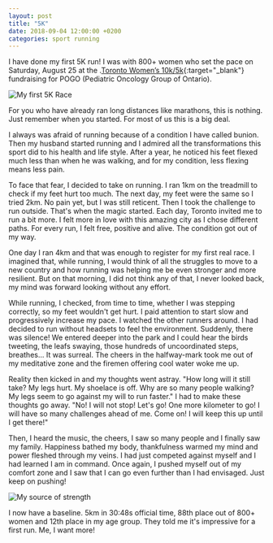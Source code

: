 ```yaml
---
layout: post
title: "5K"
date: 2018-09-04 12:00:00 +0200
categories: sport running
---
```


I have done my first 5K run! I was with 800+ women who set the pace on Saturday, August 25 at the .[Toronto Women’s 10k/5k][toronto-women-run]{:target="_blank"} fundraising for POGO (Pediatric Oncology Group of Ontario).

<img src="/images/posts/IMG_1674.JPG" alt="My first 5K Race">

For you who have already ran long distances like marathons, this is nothing. Just remember when you started. For most of us this is a big deal.

I always was afraid of running because of a condition I have called bunion. Then my husband started running and I admired all the transformations this sport did to his health and life style. After a year, he noticed his feet flexed much less than when he was walking, and for my condition, less flexing means less pain.

To face that fear, I decided to take on running. I ran 1km on the treadmill to check if my feet hurt too much. The next day, my feet were the same so I tried 2km. No pain yet, but I was still reticent. Then I took the challenge to run outside. That's when the magic started. Each day, Toronto invited me to run a bit more. I felt more in love with this amazing city as I chose different paths. For every run, I felt free, positive and alive. The condition got out of my way.

One day I ran 4km and that was enough to register for my first real race. I imagined that, while running, I would think of all the struggles to move to a new country and how running was helping me be even stronger and more resilient. But on that morning, I did not think any of that, I never looked back, my mind was forward looking without any effort.

While running, I checked, from time to time, whether I was stepping correctly, so my feet wouldn't get hurt. I paid attention to start slow and progressively increase my pace. I watched the other runners around. I had decided to run without headsets to feel the environment. Suddenly, there was silence! We entered deeper into the park and I could hear the birds tweeting, the leafs swaying, those hundreds of uncoordinated steps, breathes... It was surreal. The cheers in the halfway-mark took me out of my meditative zone and the firemen offering cool water woke me up.

Reality then kicked in and my thoughts went astray. "How long will it still take? My legs hurt. My shoelace is off. Why are so many people walking? My legs seem to go against my will to run faster." I had to make these thoughts go away. "No! I will not stop! Let's go! One more kilometer to go! I will have so many challenges ahead of me. Come on! I will keep this up until I get there!"

Then, I heard the music, the cheers, I saw so many people and I finally saw my family. Happiness bathed my body, thankfulness warmed my mind and power fleshed through my veins. I had just competed against myself and I had learned I am in command. Once again, I pushed myself out of my comfort zone and I saw that I can go even further than I had envisaged. Just keep on pushing!

<img src="/images/posts/IMG_1663.JPG" alt="My source of strength">

I now have a baseline. 5km in 30:48s official time, 88th place out of 800+ women and 12th place in my age group. They told me it's impressive for a first run. Me, I want more!

[toronto-women-run]: http://towomensruns.com/events/10k-5k/
